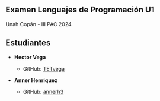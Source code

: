 ## Examen Lenguajes de Programación U1
Unah Copán - III PAC 2024


## Estudiantes

- **Hector Vega** 
  - GitHub: [TETvega](https://github.com/TETvega)

- **Anner Henriquez** 
  - GitHub: [annerh3](https://github.com/annerh3)



